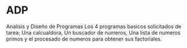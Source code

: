 # ADP
Analisis y Diseño de Programas
Los 4 programas basicos solicitados de tarea; Una calcualdora, Un buscador de numeros, Una lista de numeros primos y el procesado de numeros para obtener sus factoriales.
